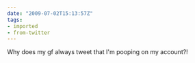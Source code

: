 ```yaml
---
date: "2009-07-02T15:13:57Z"
tags:
- imported
- from-twitter
---
```

Why does my gf always tweet that I'm pooping on my account?!
